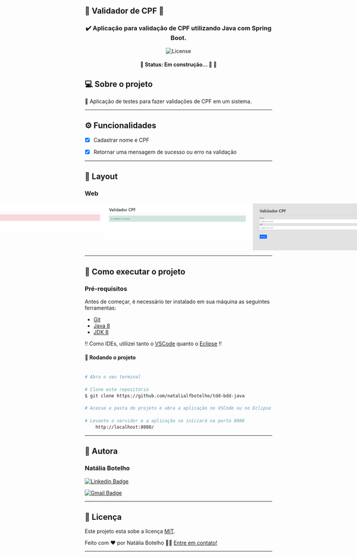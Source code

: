 ## :wrench: Validador de CPF :wrench:



<h3  align="center">
  
:heavy_check_mark: Aplicação para validação de CPF utilizando Java com Spring Boot.

</h3>  

<p  align="center">

<img  alt="License"  src="https://img.shields.io/badge/license-MIT-brightgreen">

</p>

<h4  align="center">

🚧 Status: Em construção... 🚀 🚧

</h4>


  
## 💻 Sobre o projeto

  

:wrench: Aplicação de testes para fazer validações de CPF em um sistema. 
  
  

---

  

## ⚙️ Funcionalidades

  

- [x] Cadastrar nome e CPF

- [x] Retornar uma mensagem de sucesso ou erro na validação 



---

  

## 🎨 Layout

### Web

  

<p  align="center"  style="display: flex; align-items: flex-start; justify-content: center;">

<img  alt="Invalido"  title="Invalido"  src="https://raw.githubusercontent.com/natalialfbotelho/tdd-bdd-java/main/src/main/resources/static/assets/invalid.png"  width="400px">

<img  alt="Valido"  title="Valido"  src="https://raw.githubusercontent.com/natalialfbotelho/tdd-bdd-java/main/src/main/resources/static/assets/valid.png"  width="400px">


<img  alt="Cadastrar"  title="Cadastrar"  src="https://raw.githubusercontent.com/natalialfbotelho/tdd-bdd-java/0c655be5478c51651df89d1f897140794d773964/src/main/resources/static/assets/new-client.png"  width="400px"> 

</p>

  

---

  

## 🚀 Como executar o projeto

### Pré-requisitos

Antes de começar, é necessário ter instalado em sua máquina as seguintes ferramentas:

- [Git](https://git-scm.com)
- [Java 8](https://www.java.com/pt-BR/download/ie_manual.jsp?locale=pt_BR)
- [JDK 8](https://www.oracle.com/br/java/technologies/javase/javase-jdk8-downloads.html)

:bangbang: Como IDEs, utilizei tanto o [VSCode](https://code.visualstudio.com/download) quanto o [Eclipse](https://www.eclipse.org/downloads/) :bangbang:


#### 🎲 Rodando o projeto

  

```bash

# Abra o seu terminal  

# Clone este repositório
$ git clone https://github.com/natalialfbotelho/tdd-bdd-java

# Acesse a pasta do projeto e abra a aplicação no VSCode ou no Eclipse

# Levante o servidor e a aplicação se iniciará na porta 8080
    http://localhost:8080/
```

---
## 🦸 Autora

<h3><b>Natália Botelho</b></h3>
  

 [![Linkedin Badge](https://img.shields.io/badge/-Natália-blue?style=flat-square&logo=Linkedin&logoColor=white&link=https://www.linkedin.com/in/natalialfbotelho/)](https://www.linkedin.com/in/natalialfbotelho/)

[![Gmail Badge](https://img.shields.io/badge/-engnataliabotelho@gmail.com-c14438?style=flat-square&logo=Gmail&logoColor=white&link=mailto:engnataliabotelho@gmail.com)](mailto:engnataliabotelho@gmail.com)

  

---

  

## 📝 Licença

  

Este projeto esta sobe a licença [MIT](./LICENSE).

  

Feito com ❤️ por Natália Botelho 👋🏽 [Entre em contato!](https://www.linkedin.com/in/natalialfbotelho/)

  

---
